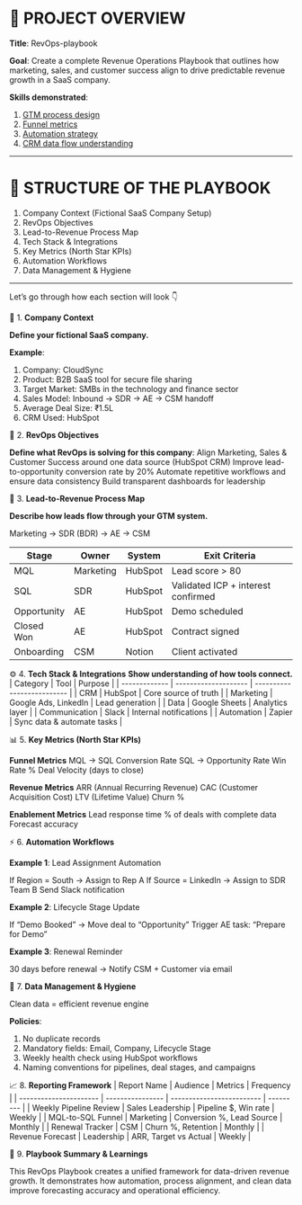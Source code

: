 # 🚀 PROJECT OVERVIEW

**Title**: RevOps-playbook

**Goal**: Create a complete Revenue Operations Playbook that outlines how marketing, sales, and customer success align to drive predictable revenue growth in a SaaS company.

**Skills demonstrated**:
1. [GTM process design](gtm-process-design.md)
2. [Funnel metrics](funnel-metrics.md)
3. [Automation strategy](automation-strategy.md)
4. [CRM data flow understanding](crm-data-flow.md)

---

# 🧩 STRUCTURE OF THE PLAYBOOK

1.  Company Context (Fictional SaaS Company Setup)
2.  RevOps Objectives
3.  Lead-to-Revenue Process Map 
4.  Tech Stack & Integrations
5.  Key Metrics (North Star KPIs)
6.  Automation Workflows
7. Data Management & Hygiene

---
Let’s go through how each section will look 👇

🏢 1. **Company Context**

**Define your fictional SaaS company.**

**Example**:
1. Company: CloudSync
2. Product: B2B SaaS tool for secure file sharing
3. Target Market: SMBs in the technology and finance sector
4. Sales Model: Inbound → SDR → AE → CSM handoff
5. Average Deal Size: ₹1.5L
6. CRM Used: HubSpot



🎯 2. **RevOps Objectives**

**Define what RevOps is solving for this company**:
Align Marketing, Sales & Customer Success around one data source (HubSpot CRM)
Improve lead-to-opportunity conversion rate by 20%
Automate repetitive workflows and ensure data consistency
Build transparent dashboards for leadership



🔁 3. **Lead-to-Revenue Process Map**

**Describe how leads flow through your GTM system.**

Marketing → SDR (BDR) → AE → CSM

| Stage       | Owner     | System  | Exit Criteria                      |
| ----------- | --------- | ------- | ---------------------------------- |
| MQL         | Marketing | HubSpot | Lead score > 80                    |
| SQL         | SDR       | HubSpot | Validated ICP + interest confirmed |
| Opportunity | AE        | HubSpot | Demo scheduled                     |
| Closed Won  | AE        | HubSpot | Contract signed                    |
| Onboarding  | CSM       | Notion  | Client activated                   |




⚙️ 4. **Tech Stack & Integrations**
**Show understanding of how tools connect.**
| Category      | Tool                 | Purpose                    |
| ------------- | -------------------- | -------------------------- |
| CRM           | HubSpot              | Core source of truth       |
| Marketing     | Google Ads, LinkedIn | Lead generation            |
| Data          | Google Sheets        | Analytics layer            |
| Communication | Slack                | Internal notifications     |
| Automation    | Zapier               | Sync data & automate tasks |




📊 5. **Key Metrics (North Star KPIs)**

**Funnel Metrics**
MQL → SQL Conversion Rate
SQL → Opportunity Rate
Win Rate %
Deal Velocity (days to close)

**Revenue Metrics**
ARR (Annual Recurring Revenue)
CAC (Customer Acquisition Cost)
LTV (Lifetime Value)
Churn %

**Enablement Metrics**
Lead response time
% of deals with complete data
Forecast accuracy



⚡ 6. **Automation Workflows**

**Example 1**: Lead Assignment Automation

If Region = South → Assign to Rep A
If Source = LinkedIn → Assign to SDR Team B
Send Slack notification

**Example 2**: Lifecycle Stage Update

If “Demo Booked” → Move deal to “Opportunity”
Trigger AE task: “Prepare for Demo”

**Example 3**: Renewal Reminder

30 days before renewal → Notify CSM + Customer via email



🧹 7. **Data Management & Hygiene**

Clean data = efficient revenue engine

**Policies**:
1. No duplicate records
2. Mandatory fields: Email, Company, Lifecycle Stage
3. Weekly health check using HubSpot workflows
4. Naming conventions for pipelines, deal stages, and campaigns



📈 8. **Reporting Framework**
| Report Name            | Audience         | Metrics                   | Frequency |
| ---------------------- | ---------------- | ------------------------- | --------- |
| Weekly Pipeline Review | Sales Leadership | Pipeline $, Win rate      | Weekly    |
| MQL-to-SQL Funnel      | Marketing        | Conversion %, Lead Source | Monthly   |
| Renewal Tracker        | CSM              | Churn %, Retention        | Monthly   |
| Revenue Forecast       | Leadership       | ARR, Target vs Actual     | Weekly    |



📘 9. **Playbook Summary & Learnings**

This RevOps Playbook creates a unified framework for data-driven revenue growth.
It demonstrates how automation, process alignment, and clean data improve forecasting accuracy and operational efficiency.
